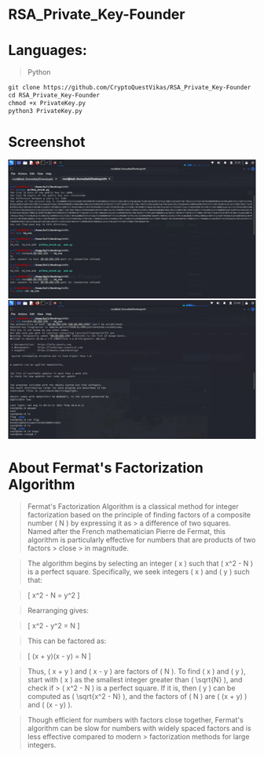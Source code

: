 # RSA_Private_Key-Founder

# **Languages:**
> Python

```
git clone https://github.com/CryptoQuestVikas/RSA_Private_Key-Founder
cd RSA_Private_Key-Founder
chmod +x PrivateKey.py
python3 PrivateKey.py
```
# **Screenshot**
![](/img/pri.png)
![](/img/pri1.png)

# **About Fermat's Factorization Algorithm**
> Fermat's Factorization Algorithm is a classical method for integer factorization based on the principle of finding factors of a composite number \( N \) by expressing it as > a difference of two squares. Named after the French mathematician Pierre de Fermat, this algorithm is particularly effective for numbers that are products of two factors    > close > in magnitude.

> The algorithm begins by selecting an integer \( x \) such that \( x^2 - N \) is a perfect square. Specifically, we seek integers \( x \) and \( y \) such that:

> \[ x^2 - N = y^2 \]

> Rearranging gives:

> \[ x^2 - y^2 = N \]

> This can be factored as:

> \[ (x + y)(x - y) = N \]

> Thus, \( x + y \) and \( x - y \) are factors of \( N \). To find \( x \) and \( y \), start with \( x \) as the smallest integer greater than \( \sqrt{N} \), and check if  > \( x^2 - N \) is a perfect square. If it is, then \( y \) can be computed as \( \sqrt{x^2 - N} \), and the factors of \( N \) are \( (x + y) \) and \( (x - y) \).

> Though efficient for numbers with factors close together, Fermat's algorithm can be slow for numbers with widely spaced factors and is less effective compared to modern     > factorization methods for large integers.
